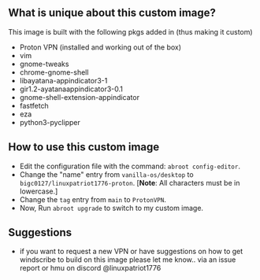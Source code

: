 ## What is unique about this custom image?

This image is built with the following pkgs added in (thus making it custom)

- Proton VPN (installed and working out of the box)
- vim
- gnome-tweaks
- chrome-gnome-shell
- libayatana-appindicator3-1
- gir1.2-ayatanaappindicator3-0.1
- gnome-shell-extension-appindicator
- fastfetch
- eza
- python3-pyclipper


## How to use this custom image

- Edit the configuration file with the command: `abroot config-editor`.
- Change the "name" entry from `vanilla-os/desktop` to `bigc0127/linuxpatriot1776-proton`.  [**Note**: All characters must be in lowercase.]
- Change the `tag` entry from `main` to `ProtonVPN`.
- Now, Run `abroot upgrade` to switch to my custom image.

## Suggestions
- if you want to request a new VPN or have suggestions on how to get windscribe to build on this image please let me know.. via an issue report or hmu on discord @linuxpatriot1776
